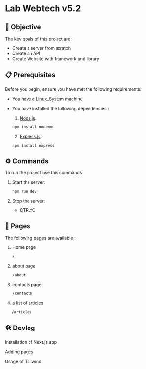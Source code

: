 # Lab Webtech v5.2

## 🚀 Objective

The key goals of this project are:
- Create a server from scratch
- Create an API
- Create Website with framework and library

## 📋 Prerequisites

Before you begin, ensure you have met the following requirements:

- You have a Linux_System machine
- You have installed the following dependencies :
  1. [Node.js]([https://nodejs.org/en]).
  
   ```bash
   npm install nodemon
   ```

   2. [Express.js]([https://expressjs.com/]).
    ```bash
   npm install express
    ```


## ⚙️ Commands

To run the project use this commands

1. Start the server:
   ```bash
   npm run dev
   ```
   
2. Stop the server:
   - CTRL^C
  

## 📄 Pages

The following pages are available :

1. Home page
   ```bash
   /
   ```
2. about page
   ```bash
   /about
   ```
3. contacts page
   ```bash
   /contacts
   ```
4. a list of articles
```bash
   /articles
   ```

## 🛠️ Devlog

Installation of Next.js app

Adding pages

Usage of Tailwind

